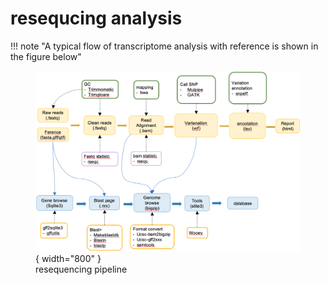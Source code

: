 # resequcing analysis

!!! note "A typical flow of transcriptome analysis with reference is shown in the figure below"
    <figure markdown> 
        ![Dummy image](imgs/resequencing.png){ width="800" }
        <figcaption>resequencing pipeline</figcaption>
    </figure>